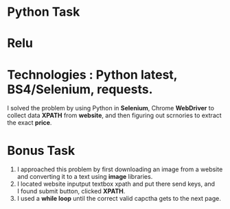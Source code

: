 # Python Task
# Relu
# Technologies : Python latest, BS4/Selenium, requests.
I solved the problem by using Python in **Selenium**, Chrome **WebDriver** to collect data **XPATH** from **website**, and then figuring out scrnories to extract the exact **price**.

# Bonus Task

1. I approached this problem by first downloading an image from a website and converting it to a text using **image** libraries.
2. I located website inputput textbox xpath and put there send keys, and I found submit button, clicked **XPATH**.
3. I used a **while loop** until the correct valid capctha gets to the next page.
